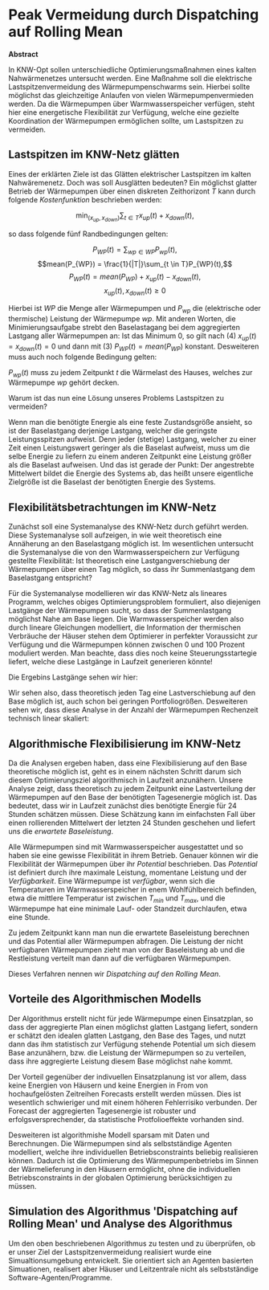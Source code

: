 # Peak Vermeidung durch Dispatching auf Rolling Mean

**Abstract**

In KNW-Opt sollen unterschiedliche Optimierungsmaßnahmen eines kalten Nahwärmenetzes untersucht werden.
Eine Maßnahme soll die elektrische Lastspitzenvermeidung des Wärmepumpenschwarms sein. Hierbei sollte möglichst
das gleichzeitige Anlaufen von vielen Wärmepumpenvermieden werden. Da die Wärmepumpen über Warmwasserspeicher verfügen, steht hier eine energetische Flexibilität zur Verfügung, welche eine gezielte Koordination der Wärmepumpen ermöglichen sollte, um Lastspitzen zu vermeiden.
## Lastspitzen im KNW-Netz glätten

Eines der erklärten Ziele ist das Glätten elektrischer Lastspitzen im kalten Nahwäremenetz. Doch was soll Ausglätten bedeuten?
Ein möglichst glatter Betrieb der Wärmepumpen über einen diskreten Zeithorizont $T$ kann durch folgende *Kostenfunktion* beschrieben werden:

$$\min_{(x_{up},x_{down})} \sum_{t \in T} x_{up}(t) + x_{down}(t),$$

so dass folgende fünf Randbedingungen gelten:
 
$$P_{WP}(t) = \sum_{wp \in WP} P_{wp}(t),$$ 
$$mean(P_{WP}) = \frac{1}{|T|}\sum_{t \in T}P_{WP}(t),$$
$$P_{WP}(t) = mean(P_{WP}) + x_{up}(t) - x_{down}(t),$$
$$x_{up}(t), x_{down}(t)\geq 0$$


Hierbei ist $WP$ die Menge aller Wärmepumpen und $P_{wp}$ die (elektrische oder thermische) Leistung der Wärmepumpe $wp$. Mit anderen Worten, die Minimierungsaufgabe strebt den Baselastagang bei dem aggregierten Lastgang aller Wärmepumpen an:
Ist das Minimum $0$, so gilt nach (4) $x_{up}(t)=x_{down}(t)=0$ und dann mit (3) $P_{WP}(t) = mean(P_{WP})$ konstant.
Desweiteren muss auch noch folgende Bedingung gelten:

$P_{wp}(t)$ muss zu jedem Zeitpunkt $t$ die Wärmelast des Hauses, welches zur Wärmepumpe $wp$ gehört decken.

Warum ist das nun eine Lösung unseres Problems Lastspitzen zu vermeiden?

Wenn man die benötigte Energie als eine feste Zustandsgröße ansieht, so ist der Baselastgang derjenige Lastgang, welcher die geringste Leistungsspitzen aufweist. Denn jeder (stetige) Lastgang, welcher zu einer Zeit einen Leistungswert geringer als die Baselast aufweist, muss um die selbe Energie zu liefern zu einem anderen Zeitpunkt eine Leistung größer als die Baselast aufweisen. Und das ist gerade der Punkt: Der angestrebte Mittelwert bildet die Energie des Systems ab, das heißt unsere eigentliche Zielgröße ist die Baselast der benötigten Energie des Systems.

## Flexibilitätsbetrachtungen im KNW-Netz

Zunächst soll eine Systemanalyse des KNW-Netz durch geführt werden. Diese Systemanalyse soll aufzeigen, in wie weit theoretisch eine Annäherung an den Baselastgang möglich ist. Im wesentlichen untersucht die Systemanalyse die von den Warmwasserspeichern zur Verfügung gestellte Flexibilität: Ist theoretisch eine Lastgangverschiebung der Wärmepumpen über einen Tag möglich, so dass ihr Summenlastgang dem Baselastgang entspricht?

Für die Systemanalyse modellieren wir das KNW-Netz als lineares Programm, welches obiges Optimierungsproblem formuliert, also diejenigen Lastgänge der Wärmepumpen sucht, so dass der Summenlastgang möglichst Nahe am Base liegen. Die Warmwasserspeicher werden also durch lineare Gleichungen modelliert, die Information der thermischen Verbräuche der Häuser stehen dem Optimierer in perfekter Voraussicht zur Verfügung und die Wärmepumpen können zwischen 0 und 100 Prozent moduliert werden. Man beachte, dass dies noch keine Steuerungsstartegie liefert, welche diese Lastgänge in Laufzeit generieren könnte!  

Die Ergebins Lastgänge sehen wir hier:



Wir sehen also, dass theoretisch jeden Tag eine Lastverschiebung auf den Base möglich ist, auch schon bei geringen Portfoliogrößen.
Desweiteren sehen wir, dass diese Analyse in der Anzahl der Wärmepumpen Rechenzeit technisch linear skaliert:  

## Algorithmische Flexibilisierung im KNW-Netz

Da die Analysen ergeben haben, dass eine Flexibilisierung auf den Base theoretische möglich ist, geht es in einem nächsten Schritt darum sich diesem Optimierungsziel algorithmisch in Laufzeit anzunähern. Unsere Analyse zeigt, dass theoretisch zu jedem Zeitpunkt eine Lastverteilung der Wärmepumpen auf den Base der benötigten Tagesenergie möglich ist. Das bedeutet, dass wir in Laufzeit zunächst dies benötigte Energie für 24 Stunden schätzen müssen. Diese Schätzung kann im einfachsten Fall über einen rollierenden Mittelwert der letzten 24 Stunden geschehen und liefert uns die *erwartete Baseleistung*. 

Alle Wärmepumpen sind mit Warmwasserspeicher ausgestattet und so haben sie eine gewisse Flexibilität in ihrem Betrieb. Genauer können wir die Flexibilität der Wärmepumpen über ihr *Potential* beschrieben. Das *Potential* ist definiert durch ihre maximale Leistung, momentane Leistung und der *Verfügbarkeit*. Eine Wärmepumpe ist *verfügbar*, wenn sich die Temperaturen im Warmwasserspeicher in enem Wohlfühlbereich befinden, etwa die mittlere Temperatur ist zwischen $T_{min}$ und  $T_{max}$, und die Wärmepumpe hat eine minimale Lauf- oder Standzeit durchlaufen, etwa eine Stunde. 

Zu jedem Zeitpunkt kann man nun die erwartete Baseleistung berechnen und das Potential aller Wärmepumpen abfragen. Die Leistung der nicht verfügbaren Wärmepumpen zieht man von der Baseleistung ab und die Restleistung verteilt man dann auf die verfügbaren Wärmepumpen. 

Dieses Verfahren nennen wir *Dispatching auf den Rolling Mean*.


## Vorteile des Algorithmischen Modells

Der Algorithmus erstellt nicht für jede Wärmepumpe einen Einsatzplan, so dass der aggregierte Plan einen möglichst glatten Lastgang liefert, sondern er schätzt den idealen glatten Lastgang, den Base des Tages, und nutzt dann das ihm statistisch zur Verfügung stehende Potential um sich diesem Base anzunähern, bzw. die Leistung der Wärmepumpen so zu verteilen, dass ihre aggregierte Leistung diesem Base möglichst nahe kommt.

Der Vorteil gegenüber der indivuellen Einsatzplanung ist vor allem, dass keine Energien von Häusern und keine Energien in From von hochaufgelösten Zeitreihen Forecasts erstellt werden müssen. Dies ist wesentlich schwieriger und mit einem höheren Fehlerrisiko verbunden. Der Forecast der aggregierten Tagesenergie ist robuster und erfolgsversprechender, da statistische Protfolioeffekte vorhanden sind.

Desweiteren ist algorithmishe Modell sparsam mit Daten und Berechnungen. Die Wärmepumpen sind als selbstständige Agenten modelliert, welche ihre individuellen Betriebsconstraints beliebig realisieren können. Dadurch ist die Optimierung des Wärmepumpenbetriebs im Sinnen der Wärmelieferung in den Häusern ermöglicht, ohne die individuellen Betriebsconstraints in der globalen Optimierung berücksichtigen zu müssen.

## Simulation des Algorithmus 'Dispatching auf Rolling Mean' und Analyse des Algorithmus

Um den oben beschriebenen Algorithmus zu testen und zu überprüfen, ob er unser Ziel der Lastspitzenvermeidung realisiert wurde eine Simualtionsumgebung entwickelt. Sie orientiert sich an Agenten basierten Simuationen, realisert aber Häuser und Leitzentrale nicht als selbstständige Software-Agenten/Programme.













